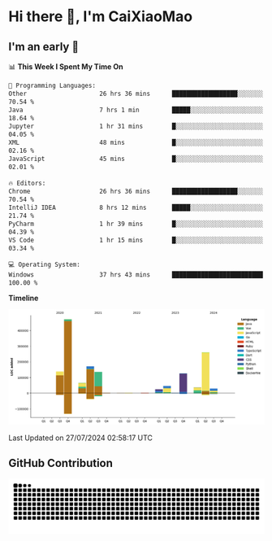 # Hi there 👋, I'm CaiXiaoMao

## I'm an early 🐤
<!--START_SECTION:waka-->
📊 **This Week I Spent My Time On** 

```text
💬 Programming Languages: 
Other                    26 hrs 36 mins      ██████████████████░░░░░░░   70.54 % 
Java                     7 hrs 1 min         █████░░░░░░░░░░░░░░░░░░░░   18.64 % 
Jupyter                  1 hr 31 mins        █░░░░░░░░░░░░░░░░░░░░░░░░   04.05 % 
XML                      48 mins             █░░░░░░░░░░░░░░░░░░░░░░░░   02.16 % 
JavaScript               45 mins             █░░░░░░░░░░░░░░░░░░░░░░░░   02.01 % 

🔥 Editors: 
Chrome                   26 hrs 36 mins      ██████████████████░░░░░░░   70.54 % 
IntelliJ IDEA            8 hrs 12 mins       █████░░░░░░░░░░░░░░░░░░░░   21.74 % 
PyCharm                  1 hr 39 mins        █░░░░░░░░░░░░░░░░░░░░░░░░   04.39 % 
VS Code                  1 hr 15 mins        █░░░░░░░░░░░░░░░░░░░░░░░░   03.34 % 

💻 Operating System: 
Windows                  37 hrs 43 mins      █████████████████████████   100.00 % 
```

**Timeline**

![Lines of Code chart](https://raw.githubusercontent.com/caixiaomao/caixiaomao/main/assets/bar_graph.png)


 Last Updated on 27/07/2024 02:58:17 UTC
<!--END_SECTION:waka-->

## GitHub Contribution
<picture>
  <source media="(prefers-color-scheme: dark)" srcset="/dist/snake/github-contribution-grid-snake-dark.svg" />
  <source media="(prefers-color-scheme: light)" srcset="/dist/snake/github-contribution-grid-snake.svg" />
  <img alt="github contribution grid snake animation" src="/dist/snake/github-contribution-grid-snake.svg" />
</picture>
